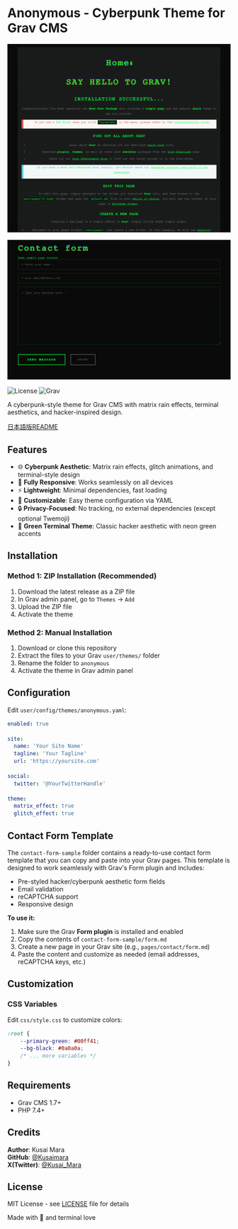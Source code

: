 # Anonymous - Cyberpunk Theme for Grav CMS

![](./screenshot.png)

![](./screenshot2.png)

![License](https://img.shields.io/badge/license-MIT-green)
![Grav](https://img.shields.io/badge/Grav-1.7+-blue)

A cyberpunk-style theme for Grav CMS with matrix rain effects, terminal aesthetics, and hacker-inspired design.

[日本語版README](README_ja.md)

## Features

- 🌐 **Cyberpunk Aesthetic**: Matrix rain effects, glitch animations, and terminal-style design
- 📱 **Fully Responsive**: Works seamlessly on all devices
- ⚡ **Lightweight**: Minimal dependencies, fast loading
- 🎨 **Customizable**: Easy theme configuration via YAML
- 🔒 **Privacy-Focused**: No tracking, no external dependencies (except optional Twemoji)
- 💚 **Green Terminal Theme**: Classic hacker aesthetic with neon green accents

## Installation

### Method 1: ZIP Installation (Recommended)

1. Download the latest release as a ZIP file
2. In Grav admin panel, go to `Themes` → `Add`
3. Upload the ZIP file
4. Activate the theme

### Method 2: Manual Installation

1. Download or clone this repository
2. Extract the files to your Grav `user/themes/` folder
3. Rename the folder to `anonymous`
4. Activate the theme in Grav admin panel

## Configuration

Edit `user/config/themes/anonymous.yaml`:

```yaml
enabled: true

site:
  name: 'Your Site Name'
  tagline: 'Your Tagline'
  url: 'https://yoursite.com'
  
social:
  twitter: '@YourTwitterHandle'

theme:
  matrix_effect: true
  glitch_effect: true
```

## Contact Form Template

The `contact-form-sample` folder contains a ready-to-use contact form template that you can copy and paste into your Grav pages. This template is designed to work seamlessly with Grav's Form plugin and includes:

- Pre-styled hacker/cyberpunk aesthetic form fields
- Email validation
- reCAPTCHA support
- Responsive design

**To use it:**
1. Make sure the Grav **Form plugin** is installed and enabled
2. Copy the contents of `contact-form-sample/form.md`
3. Create a new page in your Grav site (e.g., `pages/contact/form.md`)
4. Paste the content and customize as needed (email addresses, reCAPTCHA keys, etc.)

## Customization

### CSS Variables

Edit `css/style.css` to customize colors:

```css
:root {
    --primary-green: #00ff41;
    --bg-black: #0a0a0a;
    /* ... more variables */
}
```

## Requirements

- Grav CMS 1.7+
- PHP 7.4+

## Credits

**Author**: Kusai Mara  
**GitHub**: [@Kusaimara](https://github.com/Kusaimara)  
**X(Twitter)**: [@Kusai_Mara](https://x.com/Kusai_Mara)

## License

MIT License - see [LICENSE](LICENSE) file for details

Made with 💚 and terminal love